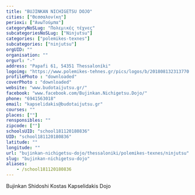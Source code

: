 ```yaml
---
title: "BUJINKAN NICHIGETSU DOJO"
cities: ["Θεσσαλονίκη"]
perioxi: ["ΑνωΤούμπα"]
categoryNoSLug: "Πολεμικές τέχνες"
subcategoriesNoSLug: ["Ninjutsu"]
categories: ["polemikes-texnes"]
subcategories: ["ninjutsu"]
orgUID: ""
organisation: ""
orgurl: "-"
address: "Papafi 61, 54351 Thessaloníki"
logoimg: "https://www.polemikes-tehnes.gr/pics/logos/b/201808132313770.jpg"
profilePhoto : "downloaded"
coverPhoto : "downloaded"
website: "www.budotaijutsu.gr/"
facebook: "www.facebook.com/Bujinkan.Nichigetsu.Dojo/"
phone: "6941563018"
email: "kapselidakis@budotaijutsu.gr"
courses: ""
places: [""]
rensponsibles: ""
zipcode: [""]
schoolsUID: "school181120180836"
UID: "school181120180836"
latitude: ""
longitude: ""
url: "bujinkan-nichigetsu-dojo/thessaloniki/polemikes-texnes/ninjutsu"
slug: "bujinkan-nichigetsu-dojo"
aliases:
    - /school181120180836
---
```



Bujinkan Shidoshi Kostas Kapselidakis Dojo

